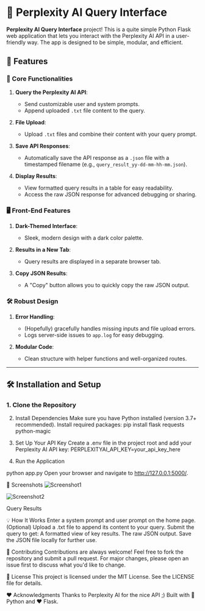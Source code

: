 # 🦅 Perplexity AI Query Interface

**Perplexity AI Query Interface** project! This is a quite simple Python Flask web application that lets you interact with the Perplexity AI API in a user-friendly way. 
The app is designed to be simple, modular, and efficient.

## 🚀 Features

### 🌟 Core Functionalities
1. **Query the Perplexity AI API**:
   - Send customizable user and system prompts.
   - Append uploaded `.txt` file content to the query.

2. **File Upload**:
   - Upload `.txt` files and combine their content with your query prompt.

3. **Save API Responses**:
   - Automatically save the API response as a `.json` file with a timestamped filename (e.g., `query_result_yy-dd-mm-hh-mm.json`).

4. **Display Results**:
   - View formatted query results in a table for easy readability.
   - Access the raw JSON response for advanced debugging or sharing.

### 🖥️ Front-End Features
1. **Dark-Themed Interface**:
   - Sleek, modern design with a dark color palette.

2. **Results in a New Tab**:
   - Query results are displayed in a separate browser tab.

3. **Copy JSON Results**:
   - A "Copy" button allows you to quickly copy the raw JSON output.

### 🛠️ Robust Design
1. **Error Handling**:
   - (Hopefully) gracefully handles missing inputs and file upload errors.
   - Logs server-side issues to `app.log` for easy debugging.

2. **Modular Code**:
   - Clean structure with helper functions and well-organized routes.

---

## 🛠️ Installation and Setup

### 1. Clone the Repository

2. Install Dependencies
Make sure you have Python installed (version 3.7+ recommended).
Install required packages:
pip install flask requests python-magic

4. Set Up Your API Key
Create a .env file in the project root and add your Perplexity AI API key:
PERPLEXITYAI_API_KEY=your_api_key_here

4. Run the Application

python app.py
Open your browser and navigate to http://127.0.0.1:5000/.

🎨 Screenshots
![Screenshot1](https://github.com/user-attachments/assets/e9cbd8f5-d40e-4744-9462-b86e173b97a2)

![Screenshot2](https://github.com/user-attachments/assets/e3c83a52-d50c-4830-b34c-01a97c2b9d39)

Query Results

💡 How It Works
Enter a system prompt and user prompt on the home page.
(Optional) Upload a .txt file to append its content to your query.
Submit the query to get:
A formatted view of key results.
The raw JSON output.
Save the JSON file locally for further use.

🤝 Contributing
Contributions are always welcome! Feel free to fork the repository and submit a pull request. For major changes, please open an issue first to discuss what you'd like to change.

📜 License
This project is licensed under the MIT License. See the LICENSE file for details.

❤️ Acknowledgments
Thanks to Perplexity AI for the nice API ;)
Built with 🐍 Python and ❤️ Flask.
